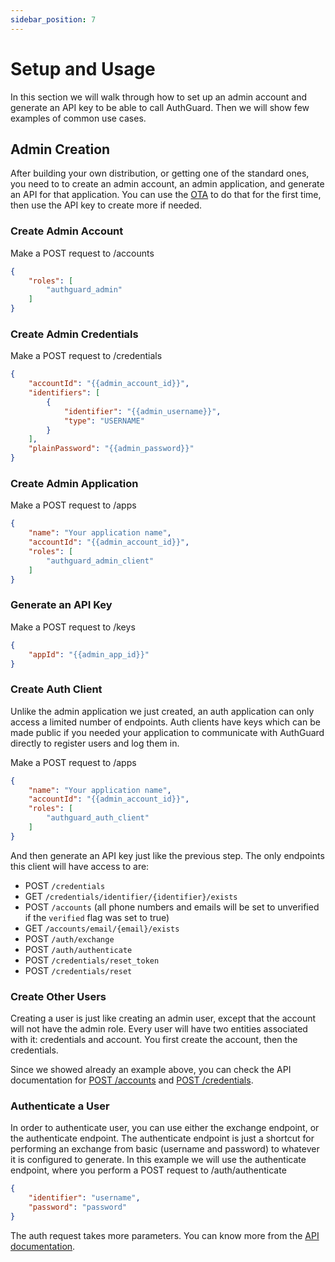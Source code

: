 ```yaml
---
sidebar_position: 7
---
```

# Setup and Usage
In this section we will walk through how to set up an admin account and generate 
an API key to be able to call AuthGuard. Then we will show few examples of common
use cases.

## Admin Creation
After building your own distribution, or getting one of the standard ones, you 
need to to create an admin account, an admin application, and generate an API 
for that application. You can use the [OTA](/docs/deployment#One-Time-Admin) to do 
that for the first time, then use the API key to create more if needed.

### Create Admin Account
Make a POST request to /accounts
```json
{
	"roles": [
		"authguard_admin"
	]
}
```

### Create Admin Credentials
Make a POST request to /credentials
```json
{
	"accountId": "{{admin_account_id}}",
	"identifiers": [
		{
			"identifier": "{{admin_username}}",
			"type": "USERNAME"
		}
	],
	"plainPassword": "{{admin_password}}"
}
```

### Create Admin Application
Make a POST request to /apps
```json
{
    "name": "Your application name",
	"accountId": "{{admin_account_id}}",
	"roles": [
		"authguard_admin_client"
	]
}
```

### Generate an API Key
Make a POST request to /keys
```json
{
	"appId": "{{admin_app_id}}"
}
```

### Create Auth Client
Unlike the admin application we just created, an auth application can only 
access a limited number of endpoints. Auth clients have keys which can be 
made public if you needed your application to communicate with AuthGuard 
directly to register users and log them in. 

Make a POST request to /apps
```json
{
    "name": "Your application name",
	"accountId": "{{admin_account_id}}",
	"roles": [
		"authguard_auth_client"
	]
}
```
And then generate an API key just like the previous step. The only 
endpoints this client will have access to are:
* POST `/credentials`
* GET `/credentials/identifier/{identifier}/exists`
* POST `/accounts` (all phone numbers and emails will be set to unverified if the `verified` flag was set to true)
* GET `/accounts/email/{email}/exists`
* POST `/auth/exchange`
* POST `/auth/authenticate`
* POST `/credentials/reset_token`
* POST `/credentials/reset`

### Create Other Users
Creating a user is just like creating an admin user, except that the account 
will not have the admin role. Every user will have two entities associated 
with it: credentials and account. You first create the account, then the 
credentials.

Since we showed already an example above, you can check the API documentation 
for [POST /accounts](/api#operation/createAccount) and 
[POST /credentials](/api#operation/createCredentials).

### Authenticate a User
In order to authenticate user, you can use either the exchange endpoint, or 
the authenticate endpoint. The authenticate endpoint is just a shortcut for 
performing an exchange from basic (username and password) to whatever it is 
configured to generate. In this example we will use the authenticate endpoint, 
where you perform a POST request to /auth/authenticate
```json
{
    "identifier": "username",
    "password": "password"
}
```

The auth request takes more parameters. You can know more from the [API 
documentation](/api).